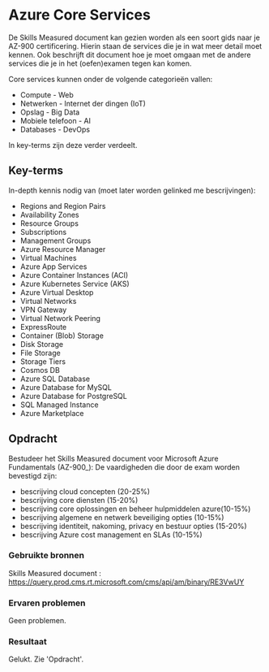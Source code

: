 # Azure Core Services
De Skills Measured document kan gezien worden als een soort gids naar je AZ-900 certificering. Hierin staan de services die je in wat meer detail moet kennen. Ook beschrijft dit document hoe je moet omgaan met de andere services die je in het (oefen)examen tegen kan komen.

Core services kunnen onder de volgende categorieën vallen: 
-   Compute             -   Web
-   Netwerken           -   Internet der dingen (IoT)
-   Opslag              -   Big Data
-   Mobiele telefoon    -   AI
-   Databases           -   DevOps

In key-terms zijn deze verder verdeelt.

## Key-terms
In-depth kennis nodig van (moet later worden gelinked me bescrijvingen):
- Regions and Region Pairs
- Availability Zones
- Resource Groups
- Subscriptions
- Management Groups
- Azure Resource Manager
- Virtual Machines
- Azure App Services
- Azure Container Instances (ACI)
- Azure Kubernetes Service (AKS)
- Azure Virtual Desktop
- Virtual Networks
- VPN Gateway
- Virtual Network Peering
- ExpressRoute
- Container (Blob) Storage
- Disk Storage
- File Storage
- Storage Tiers
- Cosmos DB
- Azure SQL Database
- Azure Database for MySQL
- Azure Database for PostgreSQL
- SQL Managed Instance
- Azure Marketplace

## Opdracht
Bestudeer het Skills Measured document voor Microsoft Azure Fundamentals (AZ-900_):
De vaardigheden die door de exam worden bevestigd zijn:
-   bescrijving cloud concepten (20-25%)
-   bescrijving core diensten (15-20%)
-   bescrijving core oplossingen en beheer hulpmiddelen azure(10-15%)
-   bescrijving algemene en netwerk beveiliging opties (10-15%)
-   bescrijving identiteit, nakoming, privacy en bestuur opties (15-20%)
-   bescrijving Azure cost management en SLAs (10-15%)


### Gebruikte bronnen
Skills Measured document : https://query.prod.cms.rt.microsoft.com/cms/api/am/binary/RE3VwUY

### Ervaren problemen
Geen problemen.
### Resultaat
Gelukt. Zie 'Opdracht'.